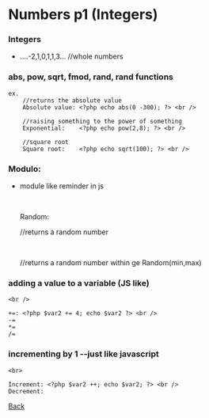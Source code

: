 # Numbers p1 (Integers)

### Integers 

-  ....-2,1,0,1,1,3...  //whole numbers

### abs, pow, sqrt, fmod, rand, rand functions

```
ex.
	//returns the absolute value
	Absolute value: <?php echo abs(0 -300); ?> <br />	

	//raising something to the power of something
	Exponential:	<?php echo pow(2,8); ?> <br />		
	
	//square root
	Square root:	<?php echo sqrt(100); ?> <br />	
```	

### Modulo:	

- module like reminder in js
	
	<?php echo fmod(20,7); ?> <br />	

	Random:	
	
	//returns a random number
	<?php echo rand(); ?> <br />	
	
	//returns a random number within ge
	Random(min,max)	<?php echo rand(1,10); ?> <br />	
	
	
### adding a value to a variable (JS like)

	<br />
			
	+=:	<?php $var2 += 4; echo $var2 ?> <br />															
	-=
	*=
	/=


### incrementing by 1  --just like javascript
		
	<br>

	Increment: <?php $var2 ++; echo $var2; ?> <br />
	Decrement: 






[Back](https://github.com/stefan22/phpIntro)







